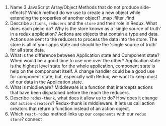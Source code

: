 1.  Name 3 JavaScript Array/Object Methods that do not produce side-effects? Which method do we use to create a new object while extending the properties of another object?
    .map .filter .find
1.  Describe `actions`, `reducers` and the `store` and their role in Redux. What does each piece do? Why is the store known as a 'single source of truth' in a redux application?
    Actions are objects that contain a type and data. Actions are sent to the reducers to process the data into the store. The store is all of your apps state and should be the 'single source of truth' for all state data.
1.  What is the difference between Application state and Component state? When would be a good time to use one over the other?
    Application state is the highest level state for the whole application, component state is help on the compononet itself. A change handler could be a good use for component state, but, especially with Redux, we want to keep most of our data in the Application state.
1.  What is middleware?
    Middleware is a function that intercepts actions that have been dispatched before the reach the reducers.
1.  Describe `redux-thunk`, what does it allow us to do? How does it change our `action-creators`?
    Redux-thunk is middleware. It lets us call action creators that return a function instead of an action object.
1.  Which `react-redux` method links up our `components` with our `redux store`?
    connect
